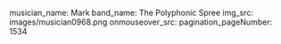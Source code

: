 musician_name: Mark
band_name: The Polyphonic Spree
img_src: images/musician0968.png
onmouseover_src: 
pagination_pageNumber: 1534
